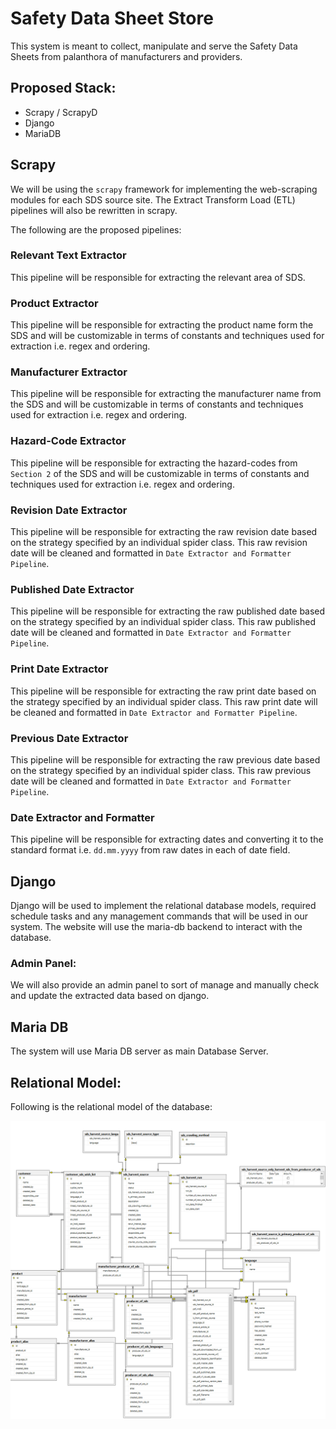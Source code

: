 # Safety Data Sheet Store
This system is meant to collect, manipulate and serve the Safety Data Sheets from palanthora of manufacturers and providers.

## Proposed Stack:
- Scrapy / ScrapyD
- Django
- MariaDB

## Scrapy
We will be using the `scrapy` framework for implementing the web-scraping modules for each SDS source site.
The Extract Transform Load (ETL) pipelines will also be rewritten in scrapy. 

The following are the proposed pipelines:

### Relevant Text Extractor
This pipeline will be responsible for extracting the relevant area of SDS.

### Product Extractor
This pipeline will be responsible for extracting the product name form the SDS and will be customizable in terms of constants and techniques used for extraction i.e. regex and ordering.

### Manufacturer Extractor
This pipeline will be responsible for extracting the manufacturer name from the SDS and will be customizable in terms of constants and techniques used for extraction i.e. regex and ordering.

### Hazard-Code Extractor
This pipeline will be responsible for extracting the hazard-codes from `Section 2` of the SDS and will be customizable in terms of constants and techniques used for extraction i.e. regex and ordering.

### Revision Date Extractor
This pipeline will be responsible for extracting the raw revision date based on the strategy specified by an individual spider class. This raw revision date will be cleaned and formatted in `Date Extractor and Formatter Pipeline`.

### Published Date Extractor
This pipeline will be responsible for extracting the raw published date based on the strategy specified by an individual spider class. This raw published date will be cleaned and formatted in `Date Extractor and Formatter Pipeline`.

### Print Date Extractor
This pipeline will be responsible for extracting the raw print date based on the strategy specified by an individual spider class. This raw print date will be cleaned and formatted in `Date Extractor and Formatter Pipeline`.

### Previous Date Extractor
This pipeline will be responsible for extracting the raw previous date based on the strategy specified by an individual spider class. This raw previous date will be cleaned and formatted in `Date Extractor and Formatter Pipeline`.

### Date Extractor and Formatter
This pipeline will be responsible for extracting dates and converting it to the standard format i.e. `dd.mm.yyyy` from raw dates in each of date field.


## Django
Django will be used to implement the relational database models, required schedule tasks and any management commands that will be used in our system.
The website will use the maria-db backend to interact with the database.

### Admin Panel:
We will also provide an admin panel to sort of manage and manually check and update the extracted data based on django.

## Maria DB
The system will use Maria DB server as main Database Server.

## Relational Model:
Following is the relational model of the database:
 
![](db_design%20v02.png)
